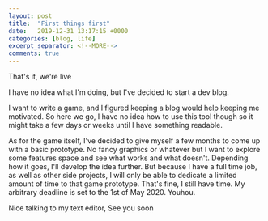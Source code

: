 ```yaml
---
layout: post
title:  "First things first"
date:   2019-12-31 13:17:15 +0000
categories: [blog, life]
excerpt_separator: <!--MORE-->
comments: true
---
```


That's it, we're live

I have no idea what I'm doing, but I've decided to start a dev blog.

<!--MORE-->

I want to write a game, and I figured keeping a blog would help keeping me
motivated.  So here we go, I have no idea how to use this tool though so it
might take a few days or weeks until I have something readable.

As for the game itself, I've decided to give myself a few months to come up with
a basic prototype. No fancy graphics or whatever but I want to explore some
features space and see what works and what doesn't. Depending how it goes, I'll
develop the idea further. But because I have a full time job, as well as other
side projects, I will only be able to dedicate a limited amount of time to that
game prototype. That's fine, I still have time. My arbitrary deadline is set to
the 1st of May 2020. Youhou.

Nice talking to my text editor,
See you soon
